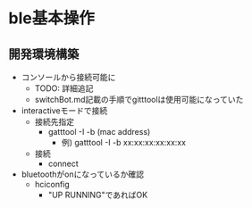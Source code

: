 # ble基本操作

## 開発環境構築

* コンソールから接続可能に
  * TODO: 詳細追記
  * switchBot.md記載の手順でgitttoolは使用可能になっていた
* interactiveモードで接続
  * 接続先指定
    * gatttool -I -b (mac address)
      * 例) gatttool -I -b xx:xx:xx:xx:xx:xx
  * 接続
    * connect
* bluetoothがonになっているか確認
  * hciconfig
    * "UP RUNNING"であればOK
    